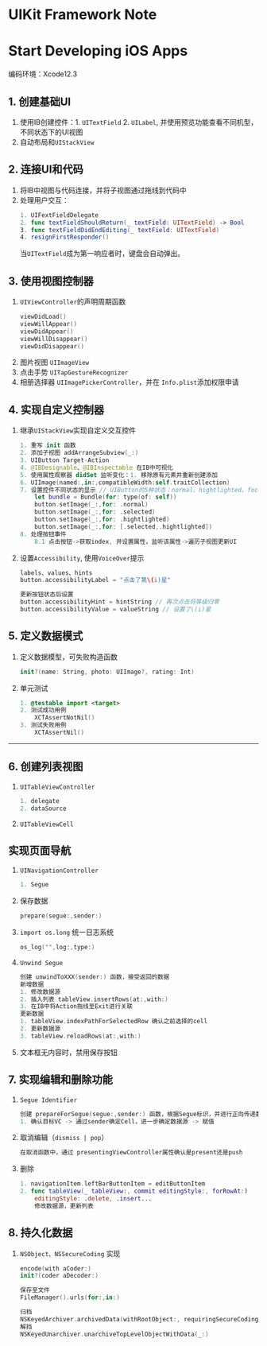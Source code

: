 #  UIKit Framework Note


# Start Developing iOS Apps

编码环境：Xcode12.3

## 1. 创建基础UI
1. 使用IB创建控件：1. `UITextField` 2. `UILabel`, 并使用预览功能查看不同机型，不同状态下的UI视图
2. 自动布局和`UIStackView`

## 2. 连接UI和代码
1. 将IB中视图与代码连接，并将子视图通过拖线到代码中
2. 处理用户交互：
    ```swift
    1. UIFextFieldDelegate
    2. func textFieldShouldReturn(_ textField: UITextField) -> Bool
    3. func textFieldDidEndEditing(_ textField: UITextField)
    4. resignFirstResponder() 
    ```
    当`UITextField`成为第一响应者时，键盘会自动弹出。

## 3. 使用视图控制器
1. `UIViewController`的声明周期函数
    ```swift
    viewDidLoad()
    viewWillAppear()
    viewDidAppear()
    viewWillDisappear()
    viewDidDisappear()
    ```
2. 图片视图 `UIImageView`
3. 点击手势 `UITapGestureRecognizer`
4. 相册选择器 `UIImagePickerController`，并在 `Info.plist`添加权限申请

## 4. 实现自定义控制器
1. 继承`UIStackView`实现自定义交互控件
    ```swift
    1. 重写 init 函数
    2. 添加子视图 addArrangeSubview(_:)
    3. UIButton Target-Action
    4. @IBDesignable、@IBInspectable 在IB中可视化
    5. 使用属性观察器 didSet 监听变化：1. 移除原有元素并重新创建添加
    6. UIImage(named:,in:,compatibleWidth:self.traitCollection)
    7. 设置控件不同状态的显示 // UIButton的5种状态：normal、hightlighted、focused、selected、disabled
        let bundle = Bundle(for: type(of: self))
        button.setImage(_:,for: .normal)
        button.setImage(_:,for: .selected)
        button.setImage(_:,for: .hightlighted)
        button.setImage(_:,for: [.selected,.hightlighted])
    8. 处理按钮事件
        8.1 点击按钮->获取index, 并设置属性，监听该属性->遍历子视图更新UI
    ```
2. 设置`Accessibility`, 使用`VoiceOver`提示
      ```swift
      labels、values、hints
      button.accessibilityLabel = "点击了第\(i)星"
      
      更新按钮状态后设置
      button.accessibilityHint = hintString // 再次点击将等级归零
      button.accessibilityValue = valueString // 设置了\(i)星
      ```

## 5. 定义数据模式
1. 定义数据模型，可失败构造函数
    ```swift
    init?(name: String, photo: UIImage?, rating: Int)
    ```
2. 单元测试
    ```swift
    1. @testable import <target>
    2. 测试成功用例 
        XCTAssertNotNil()
    3. 测试失败用例
        XCTAssertNil()
    ```

---

## 6. 创建列表视图
1. `UITableViewController`
    ```swift
    1. delegate
    2. dataSource
    ```
2. `UITableViewCell`

## 实现页面导航
1. `UINavigationController`
    ```swift
    1. Segue
    ```
2. 保存数据
    ```swift
    prepare(segue:,sender:)
    ```
3. `import os.long` 统一日志系统
    ```swift
    os_log("",log:,type:)
    ```
4. `Unwind Segue`
    ```swift
    创建 unwindToXXX(sender:) 函数，接受返回的数据
    新增数据
    1. 修改数据源
    2. 插入列表 tableView.insertRows(at:,with:)
    3. 在IB中将Action拖线至Exit进行关联
    更新数据
    1. tableView.indexPathForSelectedRow 确认之前选择的cell
    2. 更新数据源
    3. tableView.reloadRows(at:,with:)
    ```
5. 文本框无内容时，禁用保存按钮

## 7. 实现编辑和删除功能
1. `Segue Identifier`
    ```swift
    创建 prepareForSegue(segue:,sender:) 函数，根据Segue标识，并进行正向传递数据
    1. 确认目标VC -> 通过sender确定Cell，进一步确定数据源 -> 赋值
    ```
2. 取消编辑（`dismiss | pop`）
    ```swift
    在取消函数中，通过 presentingViewController属性确认是present还是push
    ```
    
3. 删除
    ```swift
    1. navigationItem.leftBarButtonItem = editButtonItem
    2. func tableView(_ tableView:, commit editingStyle:, forRowAt:)
        editingStyle: .delete, .insert...
        修改数据源，更新列表
    ```
## 8. 持久化数据
1. `NSObject、NSSecureCoding` 实现 
    ```swift
    encode(with aCoder:) 
    init?(coder aDecoder:)
    
    保存至文件
    FileManager().urls(for:,in:)
    
    归档
    NSKeyedArchiver.archivedData(withRootObject:, requiringSecureCoding:)
    解挡
    NSKeyedUnarchiver.unarchiveTopLevelObjectWithData(_:)
    ```

